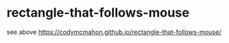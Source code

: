 # rectangle-that-follows-mouse
see above
https://codymcmahon.github.io/rectangle-that-follows-mouse/
